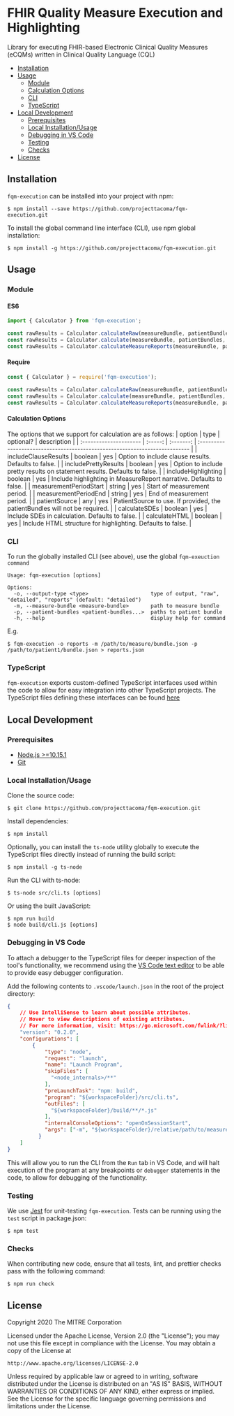 # FHIR Quality Measure Execution and Highlighting

Library for executing FHIR-based Electronic Clinical Quality Measures (eCQMs) written in Clinical Quality Language (CQL)

* [Installation](#installation)
* [Usage](#usage)
  * [Module](#module)
  * [Calculation Options](#calculation-options)
  * [CLI](#cli)
  * [TypeScript](#typescript)
* [Local Development](#local-development)
  * [Prerequisites](#prerequisites)
  * [Local Installation/Usage](#local-installation%2Fusage)
  * [Debugging in VS Code](#debugging-in-vs-code)
  * [Testing](#testing)
  * [Checks](#checks)
* [License](#license)

## Installation

`fqm-execution` can be installed into your project with npm:

```
$ npm install --save https://github.com/projecttacoma/fqm-execution.git
```

To install the global command line interface (CLI), use npm global installation:

```
$ npm install -g https://github.com/projecttacoma/fqm-execution.git
```

## Usage

### Module

#### ES6
``` JavaScript
import { Calculator } from 'fqm-execution';

const rawResults = Calculator.calculateRaw(measureBundle, patientBundles, options); // Get raw results from CQL engine for each patient
const rawResults = Calculator.calculate(measureBundle, patientBundles, options); // Get detailed population results for each patient
const rawResults = Calculator.calculateMeasureReports(measureBundle, patientBundles, options); // Get individual FHIR MeasureReports for each patient
```

#### Require
``` JavaScript
const { Calculator } = require('fqm-execution');

const rawResults = Calculator.calculateRaw(measureBundle, patientBundles, options); // Get raw results from CQL engine for each patient
const rawResults = Calculator.calculate(measureBundle, patientBundles, options); // Get detailed population results for each patient
const rawResults = Calculator.calculateMeasureReports(measureBundle, patientBundles, options); // Get individual FHIR MeasureReports for each patient
```

#### Calculation Options

The options that we support for calculation are as follows:
| option                 |  type   | optional? | description                                                                 |
| :--------------------- | :-----: | :-------: | :-------------------------------------------------------------------------- |
| includeClauseResults   | boolean |    yes    |                        Option to include clause results. Defaults to false. |
| includePrettyResults   | boolean |    yes    |   Option to include pretty results on statement results. Defaults to false. |
| includeHighlighting    | boolean |    yes    |         Include highlighting in MeasureReport narrative. Defaults to false. |
| measurementPeriodStart | string  |    yes    |                                                Start of measurement period. |
| measurementPeriodEnd   | string  |    yes    |                                                  End of measurement period. |
| patientSource          |   any   |    yes    | PatientSource to use. If provided, the patientBundles will not be required. |
| calculateSDEs          | boolean |    yes    |                             Include SDEs in calculation. Defaults to false. |
| calculateHTML          | boolean |    yes    |                 Include HTML structure for highlighting. Defaults to false. |

### CLI

To run the globally installed CLI (see above), use the global `fqm-exeuction command`

```
Usage: fqm-execution [options]

Options:
  -o, --output-type <type>                    type of output, "raw", "detailed", "reports" (default: "detailed")
  -m, --measure-bundle <measure-bundle>       path to measure bundle
  -p, --patient-bundles <patient-bundles...>  paths to patient bundle
  -h, --help                                  display help for command
```

E.g.

```
$ fqm-execution -o reports -m /path/to/measure/bundle.json -p /path/to/patient1/bundle.json > reports.json
```

### TypeScript

`fqm-execution` exports custom-defined TypeScript interfaces used within the code to allow for easy integration into other TypeScript projects. The TypeScript files defining these interfaces can be found [here](https://github.com/projecttacoma/fqm-execution/tree/master/src/types)

## Local Development

### Prerequisites

* [Node.js >=10.15.1](https://nodejs.org/en/)
* [Git](https://git-scm.com/)

### Local Installation/Usage

Clone the source code:

```
$ git clone https://github.com/projecttacoma/fqm-execution.git
```

Install dependencies:

```
$ npm install
```

Optionally, you can install the `ts-node` utility globally to execute the TypeScript files directly instead of running the build script:

```
$ npm install -g ts-node
```

Run the CLI with ts-node:

```
$ ts-node src/cli.ts [options]
```

Or using the built JavaScript:

```
$ npm run build
$ node build/cli.js [options]
```


### Debugging in VS Code

To attach a debugger to the TypeScript files for deeper inspection of the tool's functionality, we recommend using the [VS Code text editor](https://code.visualstudio.com/) to be able to provide easy debugger configuration.

Add the following contents to `.vscode/launch.json` in the root of the project directory:

```JSON
{
    // Use IntelliSense to learn about possible attributes.
    // Hover to view descriptions of existing attributes.
    // For more information, visit: https://go.microsoft.com/fwlink/?linkid=830387
    "version": "0.2.0",
    "configurations": [
        {
            "type": "node",
            "request": "launch",
            "name": "Launch Program",
            "skipFiles": [
              "<node_internals>/**"
            ],
            "preLaunchTask": "npm: build",
            "program": "${workspaceFolder}/src/cli.ts",
            "outFiles": [
              "${workspaceFolder}/build/**/*.js"
            ],
            "internalConsoleOptions": "openOnSessionStart",
            "args": ["-m", "${workspaceFolder}/relative/path/to/measure/bundle.json", "-p", "${workspaceFolder}/relative/path/to/patient/bundle.json", "-o", "<reports | detailed | raw>"]
          }
    ]
}

```

This will allow you to run the CLI from the `Run` tab in VS Code, and will halt execution of the program at any breakpoints or `debugger` statements in the code, to allow for debugging of the functionality.

### Testing

We use [Jest](https://jestjs.io/en/) for unit-testing `fqm-execution`. Tests can be running using the `test` script in package.json:

```
$ npm test
```

### Checks

When contributing new code, ensure that all tests, lint, and prettier checks pass with the following command:

```
$ npm run check
```


## License

Copyright 2020 The MITRE Corporation

Licensed under the Apache License, Version 2.0 (the "License"); you may not use this file except in compliance with the License. You may obtain a copy of the License at

```
http://www.apache.org/licenses/LICENSE-2.0
```

Unless required by applicable law or agreed to in writing, software distributed under the License is distributed on an "AS IS" BASIS, WITHOUT WARRANTIES OR CONDITIONS OF ANY KIND, either express or implied. See the License for the specific language governing permissions and limitations under the License.
